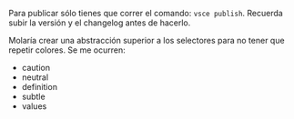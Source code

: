 Para publicar sólo tienes que correr el comando: `vsce publish`. Recuerda subir la versión y el changelog antes de hacerlo.

Molaría crear una abstracción superior a los selectores para no tener que repetir colores. Se me ocurren:

* caution
* neutral
* definition
* subtle
* values
